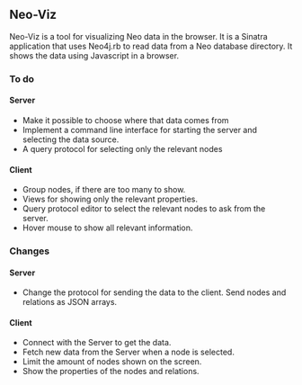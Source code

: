 ## Neo-Viz

Neo-Viz is a tool for visualizing Neo data in the browser. It is
a Sinatra application that uses Neo4j.rb to read data from a Neo
database directory. It shows the data using Javascript in a browser.


### To do

#### Server

* Make it possible to choose where that data comes from
* Implement a command line interface for starting the server and
  selecting the data source.
* A query protocol for selecting only the relevant nodes


#### Client

* Group nodes, if there are too many to show.
* Views for showing only the relevant properties.
* Query protocol editor to select the relevant nodes to ask from the
  server.
* Hover mouse to show all relevant information.


### Changes

#### Server

* Change the protocol for sending the data to the client.
  Send nodes and relations as JSON arrays. 

#### Client

* Connect with the Server to get the data.
* Fetch new data from the Server when a node is selected.
* Limit the amount of nodes shown on the screen.
* Show the properties of the nodes and relations.

